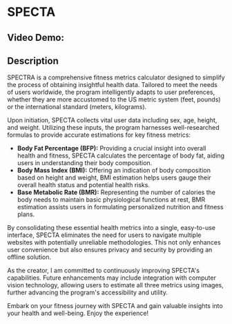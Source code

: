 <h1>SPECTA</h1>

<h2>Video Demo:</h2>
<URL https://youtu.be/a_oIcZBmWto>

<h2>Description</h2>

<p>SPECTRA is a comprehensive fitness metrics calculator designed to simplify the process of obtaining insightful health data. Tailored to meet the needs of users worldwide, the program intelligently adapts to user preferences, whether they are more accustomed to the US metric system (feet, pounds) or the international standard (meters, kilograms).</p>

<p>Upon initiation, SPECTA collects vital user data including sex, age, height, and weight. Utilizing these inputs, the program harnesses well-researched formulas to provide accurate estimations for key fitness metrics:</p>

<ul>
  <li><strong>Body Fat Percentage (BFP):</strong> Providing a crucial insight into overall health and fitness, SPECTA calculates the percentage of body fat, aiding users in understanding their body composition.</li>
  <li><strong>Body Mass Index (BMI):</strong> Offering an indication of body composition based on height and weight, BMI estimation helps users gauge their overall health status and potential health risks.</li>
  <li><strong>Base Metabolic Rate (BMR):</strong> Representing the number of calories the body needs to maintain basic physiological functions at rest, BMR estimation assists users in formulating personalized nutrition and fitness plans.</li>
</ul>

<p>By consolidating these essential health metrics into a single, easy-to-use interface, SPECTA eliminates the need for users to navigate multiple websites with potentially unreliable methodologies. This not only enhances user convenience but also ensures privacy and security by providing an offline solution.</p>

<p>As the creator, I am committed to continuously improving SPECTA's capabilities. Future enhancements may include integration with computer vision technology, allowing users to estimate all three metrics using images, further advancing the program's accessibility and utility.</p>

<p>Embark on your fitness journey with SPECTA and gain valuable insights into your health and well-being. Enjoy the experience!</p>
